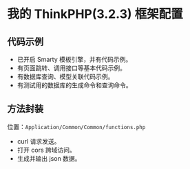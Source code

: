 # 我的 ThinkPHP(3.2.3) 框架配置
## 代码示例
- 已开启 Smarty 模板引擎，并有代码示例。
- 有页面跳转、调用接口等基本代码示例。
- 有数据库查询、模型关联代码示例。
- 有测试用的数据库的生成命令和查询命令。

## 方法封装
位置：`Application/Common/Common/functions.php`

- curl 请求发送。
- 打开 cors 跨域访问。
- 生成并输出 json 数据。